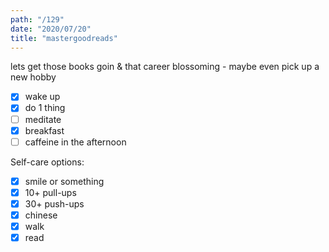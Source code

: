 ```yaml
---
path: "/129"
date: "2020/07/20"
title: "mastergoodreads"
---
```


lets get those books goin & that career blossoming - maybe even pick up a new hobby

- [x] wake up
- [x] do 1 thing
- [ ] meditate
- [x] breakfast
- [ ] caffeine in the afternoon

Self-care options:
- [x] smile or something
- [x] 10+ pull-ups
- [x] 30+ push-ups
- [x] chinese
- [x] walk
- [x] read
